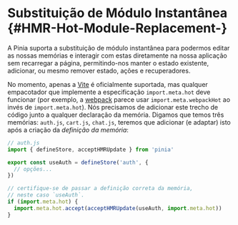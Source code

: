 # Substituição de Módulo Instantânea {#HMR-Hot-Module-Replacement-}

A Pinia suporta a substituição de módulo instantânea para podermos editar as nossas memórias e interagir com estas diretamente na nossa aplicação sem recarregar a página, permitindo-nos manter o estado existente, adicionar, ou mesmo remover estado, ações e recuperadores.

No momento, apenas a [Vite](https://pt.vitejs.dev/guide/api-hmr#hmr-api) é oficialmente suportada, mas qualquer empacotador que implemente a especificação `import.meta.hot` deve funcionar (por exemplo, a [webpack](https://webpack.js.org/api/module-variables/#importmetawebpackhot) parece usar `import.meta.webpackHot` ao invés de `import.meta.hot`). Nós precisamos de adicionar este trecho de código junto a qualquer declaração da memória. Digamos que temos três memórias: `auth.js`, `cart.js`, `chat.js`, teremos que adicionar (e adaptar) isto após a criação da _definição da memória_:

```js
// auth.js
import { defineStore, acceptHMRUpdate } from 'pinia'

export const useAuth = defineStore('auth', {
  // opções...
})

// certifique-se de passar a definição correta da memória,
// neste caso `useAuth`.
if (import.meta.hot) {
  import.meta.hot.accept(acceptHMRUpdate(useAuth, import.meta.hot))
}
```
